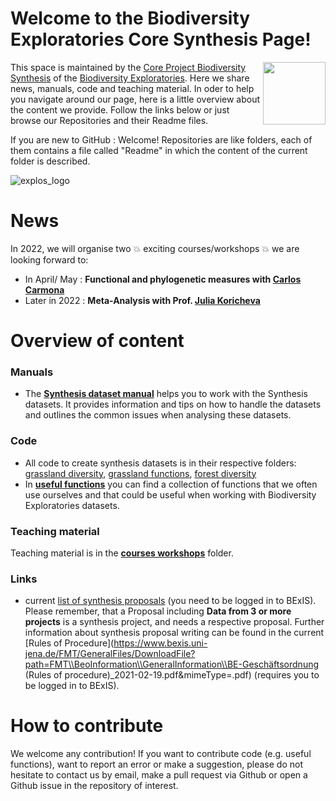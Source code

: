 # Welcome to the Biodiversity Exploratories Core Synthesis Page!
<img align="right" width="100" height="100" src="../../../biodiversity-exploratories-synthesis.github.io/assets/explos_logo.svg">This space is maintained by the [Core Project Biodiversity Synthesis](https://www.biodiversity-exploratories.de/en/projects/core-project-10-biodiversity-synthesis/) of the [Biodiversity Exploratories](https://www.biodiversity-exploratories.de/en/). Here we share news, manuals, code and teaching material. In oder to help you navigate around our page, here is a little overview about the content we provide. Follow the links below or just browse our Repositories and their Readme files. 

If you are new to GitHub : Welcome! Repositories are like folders, each of them contains a file called "Readme" in which the content of the current folder is described.

![explos_logo](/../../../../github/docs/biodiversity-exploratories-synthesis.github.io/main/assets/explos_logo.svg)

# News
In 2022, we will organise two :boom: exciting courses/workshops :boom: we are looking forward to:
- In April/ May : **Functional and phylogenetic measures with [Carlos Carmona](https://teguam.es/miembros/carlos-pcarmona/)**
- Later in 2022 : **Meta-Analysis with Prof. [Julia Koricheva](https://pure.royalholloway.ac.uk/portal/en/persons/julia-koricheva(ab83b389-7258-48fd-8560-0c8de7b6c94a).html)**


# Overview of content
### Manuals
- The [**Synthesis dataset manual**](https://github.com/biodiversity-exploratories-synthesis/Synthesis_dataset_manual/blob/main/Synthesis%20datasets%20%20How%20to%20use.md) helps you to work with the Synthesis datasets. It  provides information and tips on how to handle the datasets and outlines the common issues when analysing these datasets.

### Code
- All code to create synthesis datasets is in their respective folders: [grassland diversity](https://github.com/biodiversity-exploratories-synthesis/Synthesis_dataset_diversity_grassland), [grassland functions](https://github.com/biodiversity-exploratories-synthesis/Synthesis_dataset_functions_grassland), [forest diversity](https://github.com/biodiversity-exploratories-synthesis/Synthesis_dataset_diversity_forest)
- In [**useful functions**](https://github.com/biodiversity-exploratories-synthesis/Synthesis_useful_functions) you can find a collection of functions that we often use ourselves and that could be useful when working with Biodiversity Exploratories datasets. 

### Teaching material
Teaching material is in the [**courses workshops**](https://github.com/biodiversity-exploratories-synthesis/Synthesis_courses_workshops) folder.

### Links
- current [list of synthesis proposals](https://www.bexis.uni-jena.de/FMT/GeneralFiles/Show?viewTitle=General%20Documents&viewName=GeneralFiles&rootMenu=BeoInformation) (you need to be logged in to BExIS). Please remember, that a Proposal including **Data from 3 or more projects** is a synthesis project, and needs a respective proposal. Further information about synthesis proposal writing can be found in the current [Rules of Procedure](https://www.bexis.uni-jena.de/FMT/GeneralFiles/DownloadFile?path=FMT\\BeoInformation\\GeneralInformation\\BE-Geschäftsordnung (Rules of procedure)_2021-02-19.pdf&mimeType=.pdf) (requires you to be logged in to BExIS). 

# How to contribute
We welcome any contribution! If you want to contribute code (e.g. useful functions), want to report an error or make a suggestion, please do not hesitate to contact us by email, make a pull request via Github or open a Github issue in the repository of interest.
